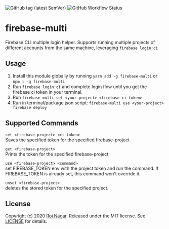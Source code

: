 ![GitHub tag (latest SemVer)](https://img.shields.io/github/v/tag/atlanteh/firebase-multi)
![GitHub Workflow Status](https://img.shields.io/github/workflow/status/atlanteh/firebase-multi/npm-publish)

firebase-multi
========

Firebase CLI multiple login helper. Supports running multiple projects of different accounts from the same machine, leveraging `firebase login:ci`


Usage
-------

1. Install this module globally by running `yarn add -g firebase-multi` or `npm i -g firebase-multi`
2. Run `firebase login:ci` and complete login flow until you get the firebase ci token in your terminal.
3. Run `firebase-multi set <your-project> <firebase-ci-token>`
4. Run in terminal/package.json script: `firebase-multi use <your-project> firebase deploy`

Supported Commands
-------

`set <firebase-project> <ci token>`  
Saves the specified token for the specified firebase-project

`get <firebase-project>`  
Prints the token for the specified firebase-project

`use <firebase-project> <command>`  
set FIREBASE_TOKEN env with the project token and run the command. If FIREBASE_TOKEN is already set, this command won't override it.

`unset <firebase-project>`  
deletes the stored token for the specified project.

License
-------
Copyright (c) 2020 [Roi Nagar](https://github.com/atlanteh).
Released under the MIT license. See [LICENSE](https://github.com/atlanteh/firebase-multi/blob/master/LICENSE) for details.

